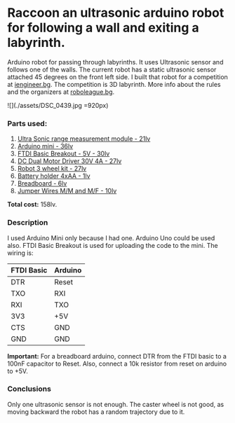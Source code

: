 Raccoon an ultrasonic arduino robot for following a wall and exiting a labyrinth.
=====================

Arduino robot for passing through labyrinths. It uses Ultrasonic sensor and follows one of the walls. The current robot has a static ultrasonic sensor attached 45 degrees on the front left side.
I built that robot for a competition at [iengineer.bg](http://iengineer.bg/). The competition is 3D labyrinth. More info about the rules and the organizers at [roboleague.bg](http://roboleague.bg/index.php/main/rules).

![](./assets/DSC_0439.jpg =920px)

### Parts used:

1. [Ultra Sonic range measurement module - 21lv](http://www.seeedstudio.com/depot/Ultra-Sonic-range-measurement-module-p-626.html)
2. [Arduino mini - 36lv](http://www.robotev.com/product_info.php?products_id=419&osCsid=ad8an77rb67tupsu7m3f0jssm1)
3. [FTDI Basic Breakout - 5V - 30lv](http://www.robotev.com/product_info.php?products_id=268)
4. [DC Dual Motor Driver 30V 4A - 27lv](http://www.robotev.com/product_info.php?cPath=1_40_39&products_id=173)
5. [Robot 3 wheel kit - 27lv](https://www.olimex.com/Products/RobotParts/Chassis/ROBOT-3-WHEEL-KIT/)
6. [Battery holder 4xAA - 1lv](https://www.olimex.com/Products/RobotParts/Misc/BAT-HOLDER-4XAA/)
7. [Breadboard - 6lv](http://www.robotev.com/product_info.php?products_id=134)
8. [Jumper Wires M/M and M/F - 10lv](http://www.robotev.com/product_info.php?products_id=378)

**Total cost:** 158lv.

### Description

I used Arduino Mini only because I had one. Arduino Uno could be used also. FTDI Basic Breakout is used for uploading the code to the mini. The wiring is:

|FTDI Basic | Arduino|
|:------------- |:------------- | 
|DTR | Reset |
|TXO | RXI |
|RXI | TXO |
|3V3 | +5V | (it's mislabeled; only 3.3V when you flip the solder switch from default 5V)
|CTS | GND | (pull low)
|GND | GND |

**Important:** For a breadboard arduino, connect DTR from the FTDI basic to a 100nF capacitor to Reset. Also, connect a 10k resistor from reset on arduino to +5V.

### Conclusions

Only one ultrasonic sensor is not enough. The caster wheel is not good, as moving backward the robot has a random trajectory due to it.

